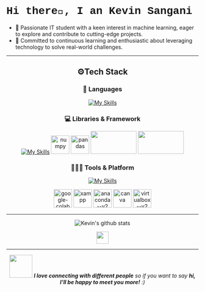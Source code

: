 <h1 style='font-family: "Lucida Console", "Courier New", monospace;'> Hi there👋, I an Kevin Sangani</h1>

<!-- 
**Kevin0403/Kevin0403** is a ✨ _special_ ✨ repository because its `README.md` (this file) appears on your GitHub profile.

Here are some ideas to get you started:

- 🔭 I’m currently working on ...
- 🌱 I’m currently learning ...
- 👯 I’m looking to collaborate on ...
- 🤔 I’m looking for help with ...
- 💬 Ask me about ...
- 📫 How to reach me: ...
- 😄 Pronouns: ...
- ⚡ Fun fact: ... -->

- 🤖 Passionate IT student with a keen interest in machine learning, eager to explore and contribute to cutting-edge projects.
-  🚀 Committed to continuous learning and enthusiastic about leveraging technology to solve real-world challenges. 


---
<div align="center">

   
        
## ⚙️Tech Stack
</summary>

### 🚀 Languages

[![My Skills](https://skillicons.dev/icons?i=py,c,cpp,java,html,css,js,mysql,postgres,md&perline=11&theme=dark)](https://www.github.com/Kevin0403)

### 💻 Libraries & Framework
[![My Skills](https://skillicons.dev/icons?i=tensorflow,react&perline=11&theme=dark)](https://www.github.com/Kevin0403)
<a href="https://www.github.com/Kevin0403" target="_blank" rel="noreferrer"><img width="48" height="48" src="https://img.icons8.com/color/48/numpy.png" alt="numpy"/></a>
<a href="https://www.github.com/Kevin0403" target="_blank" rel="noreferrer"><img width="48" height="48" src="https://img.icons8.com/color/48/pandas.png" alt="pandas"/></a>
<a href="https://www.github.com/Kevin0403" target="_blank" rel="noreferrer"><img width="120" height="60" src="https://matplotlib.org/_static/logo_dark.svg"></a>
<a href="https://www.github.com/Kevin0403" target="_blank" rel="noreferrer"><img width="120" height="60" src="https://seaborn.pydata.org/_static/logo-wide-lightbg.svg"></a>
### 🧑🏻‍💻 Tools & Platform
[![My Skills](https://skillicons.dev/icons?i=mongodb,git,github,linux,powershell,eclipse,vscode,idea&perline=11&theme=dark)](https://www.github.com/Kevin0403)

<a href="https://www.github.com/Kevin0403" target="_blank" rel="noreferrer"><img width="48" height="48" src="https://img.icons8.com/color/48/google-colab.png" alt="google-colab"/></a>
<a href="https://www.github.com/Kevin0403" target="_blank" rel="noreferrer"><img width="48" height="48" src="https://www.apachefriends.org/images/xampp-logo-ac950edf.svg" alt="xampp"/></a>
<a href="https://www.github.com/Kevin0403" target="_blank" rel="noreferrer"><img width="48" height="48" src="https://img.icons8.com/fluency/48/anaconda--v2.png" alt="anaconda--v2"/></a>
<a href="https://www.github.com/Kevin0403" target="_blank" rel="noreferrer"><img width="48" height="48" src="https://img.icons8.com/fluency/48/canva.png" alt="canva"/></a>
<a href="https://www.github.com/Kevin0403" target="_blank" rel="noreferrer"><img width="48" height="48" src="https://img.icons8.com/fluency/48/000000/virtualbox--v2.png" alt="virtualbox--v2"/></a>

---

![Kevin's github stats](https://github-readme-stats.vercel.app/api?username=Kevin0403&hide=["issues"]&show_icons=true)

<div style=" text-align:center"><a href="https://github.com/Meghna-DAS/github-profile-views-counter"><img style="height:2rem" src="https://komarev.com/ghpvc/?username=Kevin0403"></a>
</div>

---
<img src="https://media.giphy.com/media/LnQjpWaON8nhr21vNW/giphy.gif" width="60"> <em><b>I love connecting with different people</b> so if you want to say <b>hi, I'll be happy to meet you more!</b> :)</em>

